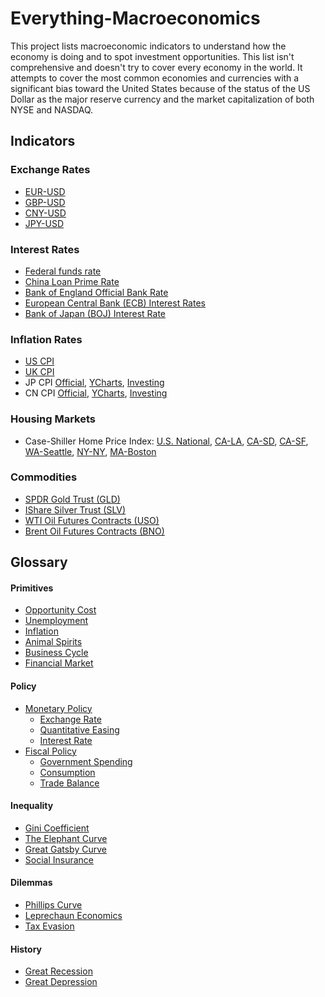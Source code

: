 # Everything-Macroeconomics
This project lists macroeconomic indicators to understand how the economy is doing and to spot investment opportunities. This list isn't comprehensive and doesn't try to cover every economy in the world. It attempts to cover the most common economies and currencies with a significant bias toward the United States because of the status of the US Dollar as the major reserve currency and the market capitalization of both NYSE and NASDAQ.


## Indicators

### Exchange Rates
- [EUR-USD](https://www.google.com/finance/quote/EUR-USD)
- [GBP-USD](https://www.google.com/finance/quote/GBP-USD)
- [CNY-USD](https://www.google.com/finance/quote/CNY-USD)
- [JPY-USD](https://www.google.com/finance/quote/JPY-USD)

### Interest Rates
- [Federal funds rate](https://fred.stlouisfed.org/series/FEDFUNDS)
- [China Loan Prime Rate](https://ycharts.com/indicators/china_loan_prime_rate)
- [Bank of England Official Bank Rate](https://www.bankofengland.co.uk/monetary-policy/the-interest-rate-bank-rate)
- [European Central Bank (ECB) Interest Rates](https://www.ecb.europa.eu/stats/policy_and_exchange_rates/key_ecb_interest_rates/html/index.en.html)
- [Bank of Japan (BOJ) Interest Rate](https://www.investing.com/economic-calendar/interest-rate-decision-165)

### Inflation Rates
- [US CPI](https://fred.stlouisfed.org/series/CPIAUCSL)
- [UK CPI](https://www.ons.gov.uk/economy/inflationandpriceindices/timeseries/l55o/mm23)
- JP CPI [Official](https://www.e-stat.go.jp/en/stat-search/files?page=1&layout=datalist&toukei=00200573&tstat=000001150147&cycle=1&tclass1=000001150149&tclass2val=0), [YCharts](https://ycharts.com/indicators/japan_inflation_rate), [Investing](https://www.investing.com/economic-calendar/cpi,-n.s.a-1909)
- CN CPI [Official](https://data.stats.gov.cn/english/easyquery.htm?cn=A01), [YCharts](https://ycharts.com/indicators/china_inflation_rate), [Investing](https://www.investing.com/economic-calendar/chinese-cpi-459)

### Housing Markets
- Case-Shiller Home Price Index: [U.S. National](https://fred.stlouisfed.org/series/CSUSHPINSA), [CA-LA](https://fred.stlouisfed.org/series/LXXRSA), [CA-SD](https://fred.stlouisfed.org/series/SDXRSA), [CA-SF](https://fred.stlouisfed.org/series/SFXRSA), [WA-Seattle](https://fred.stlouisfed.org/series/SEXRNSA), [NY-NY](https://fred.stlouisfed.org/series/NYXRSA), [MA-Boston](https://fred.stlouisfed.org/series/BOXRSA)

### Commodities 
- [SPDR Gold Trust (GLD)](https://www.google.com/finance/quote/GLD:NYSEARCA)
- [IShare Silver Trust (SLV)](https://www.google.com/finance/quote/SLV:NYSEARCA)
- [WTI Oil Futures Contracts (USO)](https://www.google.com/finance/quote/USO:NYSEARCA)
- [Brent Oil Futures Contracts (BNO)](https://www.google.com/finance/quote/BNO:NYSEARCA)

## Glossary
#### Primitives
- [Opportunity Cost](https://en.wikipedia.org/wiki/Opportunity_cost)
- [Unemployment](https://en.wikipedia.org/wiki/Unemployment)
- [Inflation](https://en.wikipedia.org/wiki/Inflation)
- [Animal Spirits](https://en.wikipedia.org/wiki/Animal_spirits_(Keynes))
- [Business Cycle](https://en.wikipedia.org/wiki/Business_cycle)
- [Financial Market](https://en.wikipedia.org/wiki/Financial_market)

#### Policy
- [Monetary Policy](https://en.wikipedia.org/wiki/Monetary_policy)
  - [Exchange Rate](https://en.wikipedia.org/wiki/Exchange_rate)
  - [Quantitative Easing](https://en.wikipedia.org/wiki/Quantitative_easing)
  - [Interest Rate](https://en.wikipedia.org/wiki/Federal_funds_rate)
- [Fiscal Policy](https://en.wikipedia.org/wiki/Fiscal_policy)
  - [Government Spending](https://en.wikipedia.org/wiki/Government_spending)
  - [Consumption](https://en.wikipedia.org/wiki/Household_final_consumption_expenditure)
  - [Trade Balance](https://en.wikipedia.org/wiki/Balance_of_trade)

#### Inequality
- [Gini Coefficient](https://en.wikipedia.org/wiki/Gini_coefficient)
- [The Elephant Curve](https://en.wikipedia.org/wiki/The_Elephant_Curve)
- [Great Gatsby Curve](https://en.wikipedia.org/wiki/Great_Gatsby_Curve)
- [Social Insurance](https://en.wikipedia.org/wiki/Social_insurance)

#### Dilemmas
- [Phillips Curve](https://en.wikipedia.org/wiki/Phillips_curve)
- [Leprechaun Economics](https://en.wikipedia.org/wiki/Leprechaun_economics)
- [Tax Evasion](https://en.wikipedia.org/wiki/Tax_evasion)

#### History
- [Great Recession](https://en.wikipedia.org/wiki/Great_Recession)
- [Great Depression](https://en.wikipedia.org/wiki/Great_Depression)
